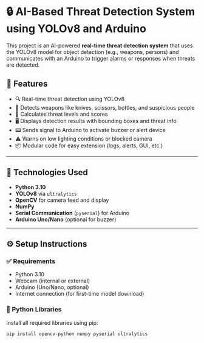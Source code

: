 # 🔒 AI-Based Threat Detection System using YOLOv8 and Arduino

This project is an AI-powered **real-time threat detection system** that uses the YOLOv8 model for object detection (e.g., weapons, persons) and communicates with an Arduino to trigger alarms or responses when threats are detected.

## 📌 Features

- 🔍 Real-time threat detection using YOLOv8
- 🚨 Detects weapons like knives, scissors, bottles, and suspicious people
- 🎯 Calculates threat levels and scores
- 🖥️ Displays detection results with bounding boxes and threat info
- 📟 Sends signal to Arduino to activate buzzer or alert device
- ⚠️ Warns on low lighting conditions or blocked camera
- 📦 Modular code for easy extension (logs, alerts, GUI, etc.)

---

## 🧠 Technologies Used

- **Python 3.10**
- **YOLOv8** via `ultralytics`
- **OpenCV** for camera feed and display
- **NumPy**
- **Serial Communication** (`pyserial`) for Arduino
- **Arduino Uno/Nano** (optional for buzzer)

---

## ⚙️ Setup Instructions

### ✅ Requirements

- Python 3.10
- Webcam (internal or external)
- Arduino (Uno/Nano, optional)
- Internet connection (for first-time model download)

### 🐍 Python Libraries

Install all required libraries using pip:

```bash
pip install opencv-python numpy pyserial ultralytics
